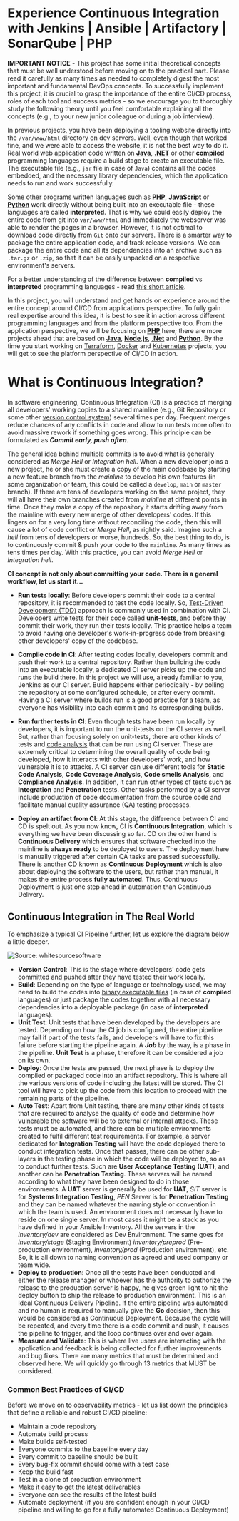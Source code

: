 # Experience Continuous Integration with Jenkins | Ansible | Artifactory | SonarQube | PHP 

**IMPORTANT NOTICE** - This project has some initial theoretical concepts that must be well understood before moving on to the practical part. Please read it carefully as many times as needed to completely digest the most important and fundamental DevOps concepts. To successfully implement this project, it is crucial to grasp the importance of the entire CI/CD process, roles of each tool and success metrics - so we encourage you to thoroughly study the following theory until you feel comfortable explaining all the concepts (e.g., to your new junior colleague or during a job interview).

In previous projects, you have been deploying a tooling website directly into the `/var/www/html` directory on dev servers. Well, even though that worked fine, and we were able to access the website, it is not the best way to do it. Real world web application code written on [**Java**](https://en.wikipedia.org/wiki/Java_(programming_language)), [**.NET**](https://en.wikipedia.org/wiki/.NET_Framework) or other **compiled** programming languages require a build stage to create an executable file. The executable file (e.g., `jar` file in case of `Java`) contains all the codes embedded, and the necessary library dependencies, which the application needs to run and work successfully. 

Some other programs written languages such as **[PHP](https://en.wikipedia.org/wiki/PHP)**, [**JavaScript**](https://en.wikipedia.org/wiki/JavaScript) or [**Python**](https://en.wikipedia.org/wiki/Python_(programming_language)) work directly without being built into an executable file - these languages are called **interpreted**. That is why we could easily deploy the entire code from git into `var/www/html` and immediately the webserver was able to render the pages in a browser. However, it is not optimal to download code directly from `Git` onto our servers. There is a smarter way to package the entire application code, and track release versions. We can package the entire code and all its dependencies into an archive such as `.tar.gz` or `.zip`, so that it can be easily unpacked on a respective environment's servers. 

For a better understanding of the difference between **compiled** vs **interpreted** programming languages - read [this short article](https://www.freecodecamp.org/news/compiled-versus-interpreted-languages/).

In this project, you will understand and get hands on experience around the entire concept around CI/CD from applications perspective. To fully gain real expertise around this idea, it is best to see it in action across different programming languages and from the platform perspective too. From the application perspective, we will be focusing on **[PHP](https://en.wikipedia.org/wiki/PHP)** here; there are more projects ahead that are based on **[Java](https://en.wikipedia.org/wiki/Java_(programming_language))**, [**Node.js**](https://en.wikipedia.org/wiki/Node.js), **[.Net](https://en.wikipedia.org/wiki/.NET_Framework)** and [**Python**](https://en.wikipedia.org/wiki/Python_(programming_language)). By the time you start working on [Terraform](https://www.terraform.io), [Docker](https://www.docker.com) and [Kubernetes](https://kubernetes.io) projects, you will get to see the platform perspective of CI/CD in action.

# What is Continuous Integration?

In software engineering, Continuous Integration (CI) is a practice of merging all developers' working copies to a shared mainline (e.g., Git Repository or some other [version control system](https://en.wikipedia.org/wiki/Comparison_of_version-control_software)) several times per day. Frequent merges reduce chances of any conflicts in code and allow to run tests more often to avoid massive rework if something goes wrong. This principle can be formulated as **_Commit early, push often_**.

The general idea behind multiple commits is to avoid what is generally considered as *Merge Hell* or *Integration hell*. When a new developer joins a new project, he or she must create a copy of the main codebase by starting a new feature branch from the *mainline* to develop his own features (in some organization or team, this could be called a `develop`, `main` or `master` branch). If there are tens of developers working on the same project, they will all have their own branches created from *mainline* at different points in time. Once they make a copy of the repository it starts drifting away from the mainline with every new merge of other developers' codes. If this lingers on for a very long time without reconciling the code, then this will cause a lot of code conflict or *Merge Hell*, as rightly said. Imagine such a *hell* from tens of developers or worse, hundreds. So, the best thing to do, is to continuously commit & push your code to the `mainline`. As many times as tens times per day. With this practice, you can avoid *Merge Hell* or *Integration hell*.

**CI concept is not only about committing your code. There is a general workflow, let us start it...** 

- **Run tests locally**: Before developers commit their code to a central repository, it is recommended to test the code locally. So, [Test-Driven Development (TDD)](https://en.wikipedia.org/wiki/Test-driven_development) approach is commonly used in combination with CI. Developers write tests for their code called  **unit-tests**, and before they commit their work, they run their tests locally. This practice helps a team to avoid having one developer's work-in-progress code from breaking other developers' copy of the codebase.

- **Compile code in CI**: After testing codes locally, developers commit and push their work to a central repository. Rather than building the code into an executable locally, a dedicated CI server picks up the code and runs the build there. In this project we will use, already familiar to you, Jenkins as our CI server. Build happens either periodically - by polling the repository at some configured schedule, or after every commit. Having a CI server where builds run is a good practice for a team, as everyone has visibility into each commit and its corresponding builds.

- **Run further tests in CI**: Even though tests have been run locally by developers, it is important to run the unit-tests on the CI server as well. But, rather than focusing solely on unit-tests, there are other kinds of tests and [code analysis](https://en.wikipedia.org/wiki/Program_analysis) that can be run using CI server. These are extremely critical to determining the overall quality of code being developed, how it interacts with other developers' work, and how vulnerable it is to attacks. A CI server can use different tools for **Static Code Analysis**, **Code Coverage Analysis**, **Code smells Analysis**, and **Compliance Analysis**. In addition, it can run other types of tests such as **Integration** and **Penetration** tests. Other tasks performed by a CI server include production of code documentation from the source code and facilitate manual quality assurance (QA) testing processes.

- **Deploy an artifact from CI**: At this stage, the difference between CI and CD is spelt out. As you now know, CI is **Continuous Integration**, which is everything we have been discussing so far. CD on the other hand is **Continuous Delivery** which ensures that software checked into the mainline is **always ready** to be deployed to users. The deployment here is manually triggered after certain QA tasks are passed successfully. There is another CD known as **Continuous Deployment** which is also about deploying the software to the users, but rather than manual, it makes the entire process **fully automated**. Thus, Continuous Deployment is just one step ahead in automation than Continuous Delivery.

## Continuous Integration in The Real World

To emphasize a typical CI Pipeline further, let us explore the diagram below a little deeper.

![Source: whitesourcesoftware](https://dareyio-nonprod-pbl-projects.s3.eu-west-2.amazonaws.com/project14/CI-Pipeline-Regular.png)

- **Version Control**: This is the stage where developers' code gets committed and pushed after they have tested their work locally.
- **Build**: Depending on the type of language or technology used, we may need to build the codes into [binary executable files](https://en.wikipedia.org/wiki/Executable) (in case of **compiled** languages) or just package the codes together with all necessary dependencies into a deployable package (in case of **interpreted** languages).
- **Unit Test**: Unit tests that have been developed by the developers are tested. Depending on how the CI job is configured, the entire pipeline may fail if part of the tests fails, and developers will have to fix this failure before starting the pipeline again. A ***Job*** by the way, is a phase in the pipeline. **Unit Test** is a phase, therefore it can be considered a job on its own.
- **Deploy**: Once the tests are passed, the next phase is to deploy the compiled or packaged code into an artifact repository. This is where all the various versions of code including the latest will be stored. The CI tool will have to pick up the code from this location to proceed with the remaining parts of the pipeline.
- **Auto Test**: Apart from Unit testing, there are many other kinds of tests that are required to analyse the quality of code and determine how vulnerable the software will be to external or internal attacks. These tests must be automated, and there can be multiple environments created to fulfil different test requirements. For example, a server dedicated for **Integration Testing** will have the code deployed there to conduct integration tests. Once that passes, there can be other sub-layers in the testing phase in which the code will be deployed to, so as to conduct further tests. Such are **User Acceptance Testing (UAT)**, and another can be **Penetration Testing**. These servers will be named according to what they have been designed to do in those environments. A **UAT** server is generally be used for **UAT**, *SIT* server is for **Systems Integration Testing**, *PEN* Server is for **Penetration Testing** and they can be named whatever the naming style or convention in which the team is used. An environment does not necessarily have to reside on one single server. In most cases it might be a stack as you have defined in your Ansible Inventory. All the servers in the *inventory/dev* are considered as Dev Environment. The same goes for *inventory/stage* (Staging Environment) *inventory/preprod* (Pre-production environment), *inventory/prod* (Production environment), etc. So, it is all down to naming convention as agreed and used company or team wide.
- **Deploy to production**: Once all the tests have been conducted and either the release manager or whoever has the authority to authorize the release to the production server is happy, he gives green light to hit the deploy button to ship the release to production environment. This is an Ideal Continuous Delivery Pipeline. If the entire pipeline was automated and no human is required to manually give the **Go** decision, then this would be considered as Continuous Deployment. Because the cycle will be repeated, and every time there is a code commit and push, it causes the pipeline to trigger, and the loop continues over and over again.
- **Measure and Validate**: This is where live users are interacting with the application and feedback is being collected for further improvements and bug fixes. There are many metrics that must be determined and observed here. We will quickly go through 13 metrics that MUST be considered.

### Common Best Practices of CI/CD

Before we move on to observability metrics - let us list down the principles that define a reliable and robust CI/CD pipeline:

- Maintain a code repository
- Automate build process
- Make builds self-tested
- Everyone commits to the baseline every day
- Every commit to baseline should be built
- Every bug-fix commit should come with a test case
- Keep the build fast
- Test in a clone of production environment
- Make it easy to get the latest deliverables
- Everyone can see the results of the latest build
- Automate deployment (if you are confident enough in your CI/CD pipeline and willing to go for a fully automated Continuous Deployment)









